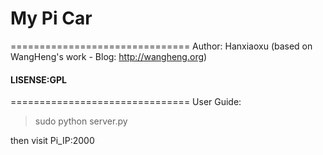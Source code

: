 # My Pi Car
===============================
Author: Hanxiaoxu 
        (based on WangHeng's work - Blog: http://wangheng.org)

#### LISENSE:GPL
===============================
User Guide:

> sudo python server.py 

then visit Pi_IP:2000
